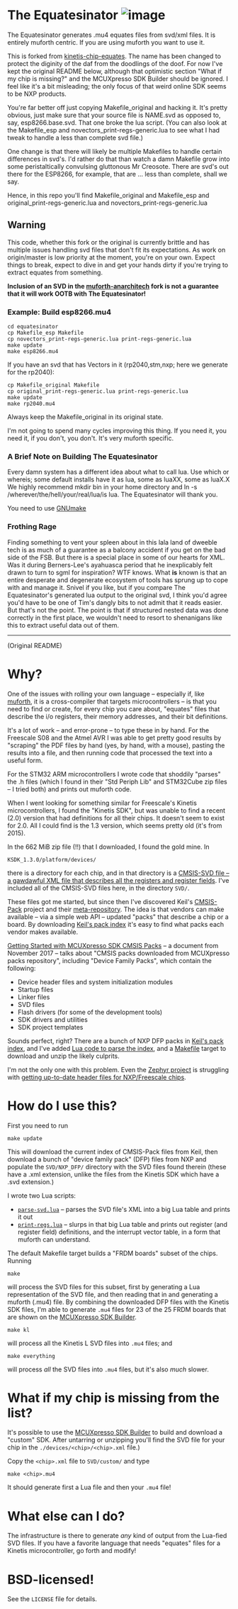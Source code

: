 # The Equatesinator ![image](https://user-images.githubusercontent.com/4029/143136924-31405934-8c83-48e8-be76-bb9756db7269.png)

The Equatesinator generates .mu4 equates files from svd/xml files.  It is entirely muforth centric.  If you are using muforth you want to use it.

This is forked from [kinetis-chip-equates](https://github.com/nimblemachines/kinetis-chip-equates).  The name has been changed to protect the diginity of the daf from the
doodlings of the doof.  For now I've kept the original README below, although that optimistic section "What if my chip is missing?" and the MCUXpresso SDK Builder 
should be ignored. I feel like it's a bit misleading; the only focus of that weird online SDK seems to be NXP products. 

You're far better off just copying Makefile_original and hacking it. It's pretty obvious, just make sure that your source file is NAME.svd 
as opposed to, say, esp8266.base.svd.  That one broke the lua script. (You can also look at the Makefile_esp and novectors_print-regs-generic.lua
to see what I had tweak to handle a less than complete svd file.)

One change is that there will likely be multiple Makefiles to handle certain differences in svd's. I'd rather do that than watch a damn Makefile grow into some
peristaltically convulsing gluttonous Mr Creosote. There are svd's out there for the ESP8266, for example, that are ... less than complete, shall we say.  

Hence, in this repo you'll find Makefile_original and Makefile_esp and original_print-regs-generic.lua and novectors_print-regs-generic.lua

## Warning
This code, whether this fork or the original is currently brittle and has multiple issues handling svd files that don't fit its expectations.  As work on 
origin/master is low priority at the moment, you're on your own.  Expect things to break, expect to dive in and get your hands dirty if you're trying to extract
equates from something. 

**Inclusion of an SVD in the [muforth-anarchitech](https://github.com/anarchitech/muforth-anarchitech) fork is not a guarantee that  it will work OOTB with The Equatesinator!** 

### Example: Build esp8266.mu4
```
cd equatesinator
cp Makefile_esp Makefile
cp novectors_print-regs-generic.lua print-regs-generic.lua
make update
make esp8266.mu4
```
If you have an svd that has Vectors in it (rp2040,stm,nxp; here we generate for the rp2040):
```
cp Makefile_original Makefile
cp original_print-regs-generic.lua print-regs-generic.lua
make update
make rp2040.mu4
```
Always keep the Makefile_original in its original state.

I'm not going to spend many cycles improving this thing.  If you need it, you need it, if you don't, you don't.  It's very muforth specific.

### A Brief Note on Building The Equatesinator

Every damn system has a different idea about what to call lua. Use which or whereis; some default installs have it as lua, some as luaXX, some 
as luaX.X  We highly recommend mkdir bin in your home directory and ln -s /wherever/the/hell/your/real/lua/is lua. The Equatesinator will thank you.

You need to use [GNUmake](https://github.com/nimblemachines/kinetis-chip-equates/issues/1)

### Frothing Rage

Finding something to vent your spleen about in this lala land of dweeble tech is as much of a guarantee as a balcony accident if you get on the bad side of the FSB.
But there is a special place in some of our hearts for XML.  Was it during Berners-Lee's ayahuasca period that he inexplicably felt drawn to turn to sgml for inspiration? WTF knows.
What **is** known is that an entire desperate and degenerate ecosystem of tools has sprung up to cope with and manage it.  Snivel if you like, but if you compare
The Equatesinator's generated lua output to the original svd, I think you'd agree you'd have to be one of Tim's dangly bits to not admit that it reads easier. But that's not the point.
The point is that if structured nested data was done correctly in the first place, we wouldn't need to resort to shenanigans like this to extract useful data out of them.


------------------------------------------------------------------------------------------------------------------------------------------------

(Original README)

# Why?

One of the issues with rolling your own language &ndash; especially if, like [muforth](https://muforth.nimblemachines.com/), it is a cross-compiler that targets microcontrollers &ndash; is that you need to find or create, for every chip you care about, "equates" files that describe the i/o registers, their memory addresses, and their bit definitions.

It's a lot of work &ndash; and error-prone &ndash; to type these in by hand. For the Freescale S08 and the Atmel AVR I was able to get pretty good results by "scraping" the PDF files by hand (yes, by hand, with a mouse), pasting the results into a file, and then running code that processed the text into a useful form.

For the STM32 ARM microcontrollers I wrote code that shoddily "parses" the .h files (which I found in their "Std Periph Lib" and STM32Cube zip files &ndash; I tried both) and prints out muforth code.

When I went looking for something similar for Freescale's Kinetis microcontrollers, I found the "Kinetis SDK", but was unable to find a recent (2.0) version that had definitions for all their chips. It doesn't seem to exist for 2.0. All I could find is the 1.3 version, which seems pretty old (it's from 2015).

In the 662 MiB zip file (!!) that I downloaded, I found the gold mine. In

    KSDK_1.3.0/platform/devices/

there is a directory for each chip, and in that directory is a [CMSIS-SVD file &ndash; a gawdawful XML file that describes all the registers and register fields](http://www.keil.com/pack/doc/CMSIS/SVD/html/). I've included all of the CMSIS-SVD files here, in the directory `SVD/`.

These files got me started, but since then I've discovered Keil's [CMSIS-Pack](http://www.keil.com/pack/doc/CMSIS/Pack/html/index.html) project and their [meta-repository](http://www.keil.com/pack/doc/CMSIS/Pack/html/packIndexFile.html). The idea is that vendors can make available &ndash; via a simple web API &ndash; updated "packs" that describe a chip or a board. By downloading [Keil's pack index](http://www.keil.com/pack/index.pidx) it's easy to find what packs each vendor makes available.

[Getting Started with MCUXpresso SDK CMSIS Packs](https://www.nxp.com/docs/en/user-guide/MCUXSDKPACKSGSUG.pdf) &ndash; a document from November 2017 &ndash; talks about "CMSIS packs downloaded from MCUXpresso packs repository", including "Device Family Packs", which contain the following:

* Device header files and system initialization modules
* Startup files
* Linker files
* SVD files
* Flash drivers (for some of the development tools)
* SDK drivers and utilities
* SDK project templates

Sounds perfect, right? There are a bunch of NXP DFP packs in [Keil's pack index](http://www.keil.com/pack/index.pidx), and I've added [Lua code to parse the index](https://github.com/nimblemachines/kinetis-chip-equates/blob/master/parse-pack-index.lua), and a [Makefile](https://github.com/nimblemachines/kinetis-chip-equates/blob/master/Makefile) target to download and unzip the likely culprits.

I'm not the only one with this problem. Even the [Zephyr project](https://github.com/zephyrproject-rtos/zephyr/) is struggling with [getting up-to-date header files for NXP/Freescale chips](https://github.com/zephyrproject-rtos/hal_nxp/tree/master/mcux).

# How do I use this?

First you need to run

    make update

This will download the current index of CMSIS-Pack files from Keil, then download a bunch of "device family pack" (DFP) files from NXP and populate the `SVD/NXP_DFP/` directory with the SVD files found therein (these have a .xml extension, unlike the files from the Kinetis SDK which have a .svd extension.)

I wrote two Lua scripts: 

* [`parse-svd.lua`](https://github.com/nimblemachines/kinetis-chip-equates/blob/master/parse-svd.lua) &ndash; parses the SVD file's XML into a big Lua table and prints it out
* [`print-regs.lua`](https://github.com/nimblemachines/kinetis-chip-equates/blob/master/print-regs.lua) &ndash; slurps in that big Lua table and prints out register (and register field) definitions, and the interrupt vector table, in a form that muforth can understand.

The default Makefile target builds a "FRDM boards" subset of the chips. Running

    make

will process the SVD files for this subset, first by generating a Lua representation of the SVD file, and then reading that in and generating a muforth (.mu4) file. By combining the downloaded DFP files with the Kinetis SDK files, I'm able to generate `.mu4` files for 23 of the 25 FRDM boards that are shown on the [MCUXpresso SDK Builder](https://mcuxpresso.nxp.com/).

    make kl

will process all the Kinetis L SVD files into `.mu4` files; and

    make everything

will process *all* the SVD files into `.mu4` files, but it's also *much* slower.

# What if my chip is missing from the list?

It's possible to use the [MCUXpresso SDK Builder](https://mcuxpresso.nxp.com/) to build and download a "custom" SDK. After untarring or unzipping you'll find the SVD file for your chip in the `./devices/<chip>/<chip>.xml` file.)

Copy the `<chip>.xml` file to `SVD/custom/` and type

    make <chip>.mu4

It should generate first a Lua file and then your `.mu4` file!

# What else can I do?

The infrastructure is there to generate *any* kind of output from the Lua-fied SVD files. If you have a favorite language that needs "equates" files for a Kinetis microcontroller, go forth and modify!

# BSD-licensed!

See the `LICENSE` file for details.
